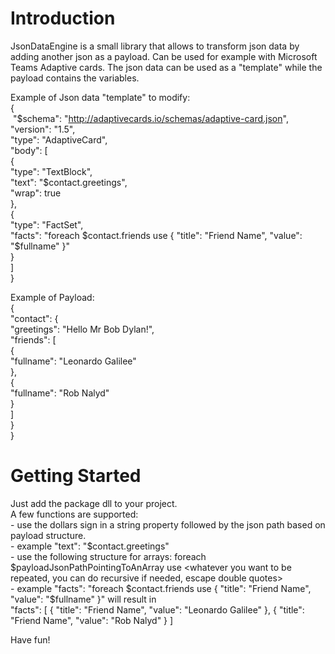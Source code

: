 # Introduction 
JsonDataEngine is a small library that allows to transform json data by adding another json as a payload. Can be used for example with Microsoft Teams Adaptive cards.
The json data can be used as a "template" while the payload contains the variables.

Example of Json data "template" to modify:<br />
{  
&nbsp;"$schema": "http://adaptivecards.io/schemas/adaptive-card.json",  
    "version": "1.5",  
    "type": "AdaptiveCard",  
    "body": [  
        {  
            "type": "TextBlock",  
            "text": "$contact.greetings",  
            "wrap": true  
        },  
        {  
            "type": "FactSet",  
            "facts": "foreach $contact.friends use { \"title\": \"Friend Name\", \"value\": \"$fullname\" }"  
        }  
    ]  
}  
  
Example of Payload:  
{  
  "contact": {  
    "greetings": "Hello Mr Bob Dylan!",  
    "friends": [  
      {  
        "fullname": "Leonardo Galilee"  
      },  
      {  
        "fullname": "Rob Nalyd"  
      }  
    ]  
  }  
}  
  
# Getting Started  
Just add the package dll to your project.  
A few functions are supported:  
    - use the dollars sign in a string property followed by the json path based on payload structure.  
         - example "text": "$contact.greetings"  
    - use the following structure for arrays: foreach $payloadJsonPathPointingToAnArray use <whatever you want to be repeated, you can do recursive if needed, escape double quotes>  
         - example "facts": "foreach $contact.friends use { \"title\": \"Friend Name\", \"value\": \"$fullname\" }" will result in   
         "facts": [ { "title": "Friend Name", "value": "Leonardo Galilee" }, { "title": "Friend Name", "value": "Rob Nalyd" } ]   
           
Have fun!  
